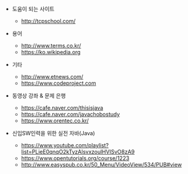 - 도움이 되는 사이트
   - http://tcpschool.com/

- 용어
   - http://www.terms.co.kr/
   - https://ko.wikipedia.org

- 기타
  - http://www.etnews.com/
  - https://www.codeproject.com

- 동영상 강좌 & 문제 은행
   - https://cafe.naver.com/thisisjava
   - https://cafe.naver.com/javachobostudy
   - https://www.orentec.co.kr/
 
- 신입SW인력을 위한 실전 자바(Java)
   - https://www.youtube.com/playlist?list=PLieE0qnqO2kTyzAlsvxzoulHVISvO8zA9
   - https://www.opentutorials.org/course/1223
   - http://www.easyspub.co.kr/50_Menu/VideoView/534/PUB#view

